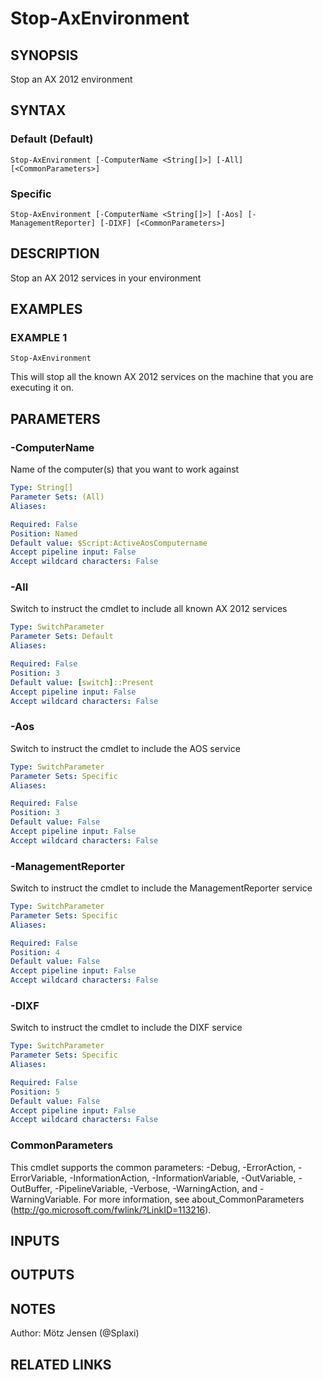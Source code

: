 ﻿---
external help file: ax2012.tools-help.xml
Module Name: ax2012.tools
online version:
schema: 2.0.0
---

# Stop-AxEnvironment

## SYNOPSIS
Stop an AX 2012 environment

## SYNTAX

### Default (Default)
```
Stop-AxEnvironment [-ComputerName <String[]>] [-All] [<CommonParameters>]
```

### Specific
```
Stop-AxEnvironment [-ComputerName <String[]>] [-Aos] [-ManagementReporter] [-DIXF] [<CommonParameters>]
```

## DESCRIPTION
Stop an AX 2012 services in your environment

## EXAMPLES

### EXAMPLE 1
```
Stop-AxEnvironment
```

This will stop all the known AX 2012 services on the machine that you are executing it on.

## PARAMETERS

### -ComputerName
Name of the computer(s) that you want to work against

```yaml
Type: String[]
Parameter Sets: (All)
Aliases:

Required: False
Position: Named
Default value: $Script:ActiveAosComputername
Accept pipeline input: False
Accept wildcard characters: False
```

### -All
Switch to instruct the cmdlet to include all known AX 2012 services

```yaml
Type: SwitchParameter
Parameter Sets: Default
Aliases:

Required: False
Position: 3
Default value: [switch]::Present
Accept pipeline input: False
Accept wildcard characters: False
```

### -Aos
Switch to instruct the cmdlet to include the AOS service

```yaml
Type: SwitchParameter
Parameter Sets: Specific
Aliases:

Required: False
Position: 3
Default value: False
Accept pipeline input: False
Accept wildcard characters: False
```

### -ManagementReporter
Switch to instruct the cmdlet to include the ManagementReporter service

```yaml
Type: SwitchParameter
Parameter Sets: Specific
Aliases:

Required: False
Position: 4
Default value: False
Accept pipeline input: False
Accept wildcard characters: False
```

### -DIXF
Switch to instruct the cmdlet to include the DIXF service

```yaml
Type: SwitchParameter
Parameter Sets: Specific
Aliases:

Required: False
Position: 5
Default value: False
Accept pipeline input: False
Accept wildcard characters: False
```

### CommonParameters
This cmdlet supports the common parameters: -Debug, -ErrorAction, -ErrorVariable, -InformationAction, -InformationVariable, -OutVariable, -OutBuffer, -PipelineVariable, -Verbose, -WarningAction, and -WarningVariable.
For more information, see about_CommonParameters (http://go.microsoft.com/fwlink/?LinkID=113216).

## INPUTS

## OUTPUTS

## NOTES
Author: Mötz Jensen (@Splaxi)

## RELATED LINKS
